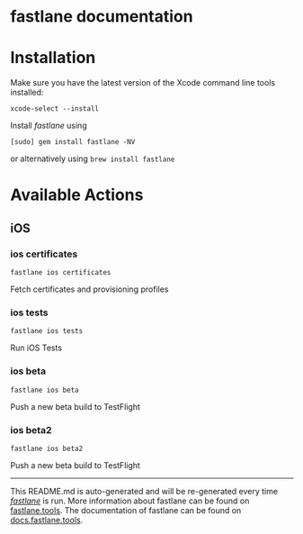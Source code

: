 fastlane documentation
================
# Installation

Make sure you have the latest version of the Xcode command line tools installed:

```
xcode-select --install
```

Install _fastlane_ using
```
[sudo] gem install fastlane -NV
```
or alternatively using `brew install fastlane`

# Available Actions
## iOS
### ios certificates
```
fastlane ios certificates
```
Fetch certificates and provisioning profiles
### ios tests
```
fastlane ios tests
```
Run iOS Tests
### ios beta
```
fastlane ios beta
```
Push a new beta build to TestFlight
### ios beta2
```
fastlane ios beta2
```
Push a new beta build to TestFlight

----

This README.md is auto-generated and will be re-generated every time [_fastlane_](https://fastlane.tools) is run.
More information about fastlane can be found on [fastlane.tools](https://fastlane.tools).
The documentation of fastlane can be found on [docs.fastlane.tools](https://docs.fastlane.tools).
